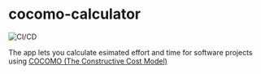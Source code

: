 # cocomo-calculator

![CI/CD](https://github.com/npwsk/cocomo-calculator/actions/workflows/build-stage.yml/badge.svg)

The app lets you calculate esimated effort and time for software projects using [COCOMO (The Constructive Cost Model)](https://en.wikipedia.org/wiki/COCOMO)
